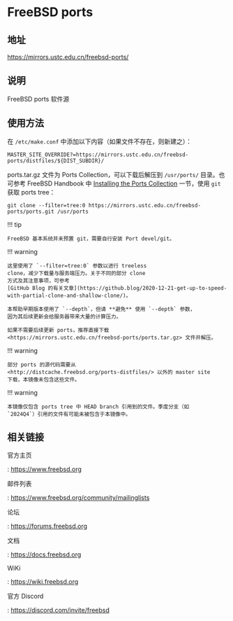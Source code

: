 # FreeBSD ports

## 地址

<https://mirrors.ustc.edu.cn/freebsd-ports/>

## 说明

FreeBSD ports 软件源

## 使用方法

在 `/etc/make.conf` 中添加以下内容（如果文件不存在，则新建之）：

    MASTER_SITE_OVERRIDE?=https://mirrors.ustc.edu.cn/freebsd-ports/distfiles/${DIST_SUBDIR}/

ports.tar.gz 文件为 Ports Collection，可以下载后解压到 `/usr/ports/` 目录。也可参考 FreeBSD Handbook 中 [Installing the Ports Collection](https://docs.freebsd.org/en/books/handbook/ports/#ports-using-installation-methods) 一节，使用 `git` 获取 ports tree：

    git clone --filter=tree:0 https://mirrors.ustc.edu.cn/freebsd-ports/ports.git /usr/ports

!!! tip

	FreeBSD 基本系统并未预置 git，需要自行安装 Port devel/git。

!!! warning

    这里使用了 `--filter=tree:0` 参数以进行 treeless
    clone，减少下载量与服务端压力。关于不同的部分 clone
    方式及其注意事项，可参考
    [GitHub Blog 的有关文章](https://github.blog/2020-12-21-get-up-to-speed-with-partial-clone-and-shallow-clone/)。

    本帮助早期版本使用了 `--depth`，但请 **避免** 使用 `--depth` 参数，
    因为其后续更新会给服务器带来大量的计算压力。

    如果不需要后续更新 ports，推荐直接下载
    <https://mirrors.ustc.edu.cn/freebsd-ports/ports.tar.gz> 文件并解压。

!!! warning

    部分 ports 的源代码需要从
    <http://distcache.freebsd.org/ports-distfiles/> 以外的 master site
    下载，本镜像未包含这些文件。

!!! warning

    本镜像仅包含 ports tree 中 HEAD branch 引用到的文件。季度分支（如
    `2024Q4`）引用的文件有可能未被包含于本镜像中。

## 相关链接

官方主页

:   <https://www.freebsd.org>

邮件列表

:   <https://www.freebsd.org/community/mailinglists>

论坛

:   <https://forums.freebsd.org>

文档

:   <https://docs.freebsd.org>

WiKi

:   <https://wiki.freebsd.org>

官方 Discord

: <https://discord.com/invite/freebsd>
